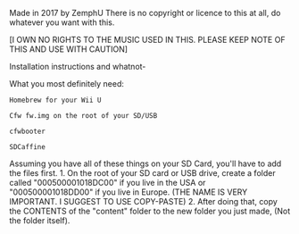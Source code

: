 Made in 2017 by ZemphU
There is no copyright or licence to this at all, do whatever you want with this.

[I OWN NO RIGHTS TO THE MUSIC USED IN THIS. PLEASE KEEP NOTE OF THIS AND USE WITH CAUTION]

Installation instructions and whatnot-

  What you most definitely need:
    
    Homebrew for your Wii U
    
    Cfw fw.img on the root of your SD/USB
    
    cfwbooter
    
    SDCaffine
   
  Assuming you have all of these things on your SD Card, you'll have to add the files first.
    1. On the root of your SD card or USB drive, create a folder called "000500001018DC00" if you live in the USA or "000500001018DD00" if you live in Europe. (THE NAME IS VERY IMPORTANT. I SUGGEST TO USE COPY-PASTE)
    2. After doing that, copy the CONTENTS of the "content" folder to the new folder you just made, (Not the folder itself).

